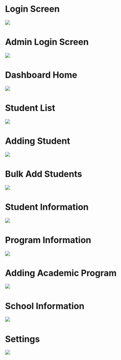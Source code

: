 # Login Screen

![](screenshots/sc002.png)

# Admin Login Screen

![](screenshots/sc003.png)

# Dashboard Home

![](screenshots/sc001.png)

# Student List

![](screenshots/sc007.png)

# Adding Student

![](screenshots/sc008.png)

# Bulk Add Students

![](screenshots/sc009.png)

# Student Information

![](screenshots/sc010.png)

# Program Information

![](screenshots/sc004.png)

# Adding Academic Program

![](screenshots/sc005.png)

# School Information

![](screenshots/sc006.png)

# Settings

![](screenshots/sc011.png)